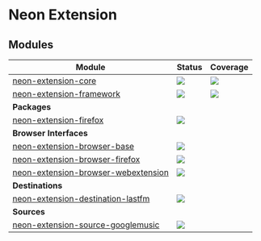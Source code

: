 # Neon Extension

## Modules

| Module                                                                                              | Status                                                                                                                                              | Coverage                                                                                                                                             |
|-----------------------------------------------------------------------------------------------------|-----------------------------------------------------------------------------------------------------------------------------------------------------|------------------------------------------------------------------------------------------------------------------------------------------------------|
| [neon-extension-core](https://github.com/NeApp/neon-extension-core)                                 | [![](https://img.shields.io/travis/NeApp/neon-extension-core.svg)](https://travis-ci.org/NeApp/neon-extension-core)                                 | [![](https://img.shields.io/coveralls/github/NeApp/neon-extension-core/master.svg)](https://coveralls.io/github/NeApp/neon-extension-core)           |
| [neon-extension-framework](https://github.com/NeApp/neon-extension-framework)                       | [![](https://img.shields.io/travis/NeApp/neon-extension-framework.svg)](https://travis-ci.org/NeApp/neon-extension-framework)                       | [![](https://img.shields.io/coveralls/github/NeApp/neon-extension-framework/master.svg)](https://coveralls.io/github/NeApp/neon-extension-framework) |
| **Packages**                                                                                        |                                                                                                                                                     |  |
| [neon-extension-firefox](https://github.com/NeApp/neon-extension-firefox)                           | [![](https://img.shields.io/travis/NeApp/neon-extension-firefox.svg)](https://travis-ci.org/NeApp/neon-extension-firefox)                           |  |
| **Browser Interfaces**                                                                              |                                                                                                                                                     |  |
| [neon-extension-browser-base](https://github.com/NeApp/neon-extension-browser-base)                 | [![](https://img.shields.io/travis/NeApp/neon-extension-browser-base.svg)](https://travis-ci.org/NeApp/neon-extension-browser-base)                 |  |
| [neon-extension-browser-firefox](https://github.com/NeApp/neon-extension-browser-firefox)           | [![](https://img.shields.io/travis/NeApp/neon-extension-browser-firefox.svg)](https://travis-ci.org/NeApp/neon-extension-browser-firefox)           |  |
| [neon-extension-browser-webextension](https://github.com/NeApp/neon-extension-browser-webextension) | [![](https://img.shields.io/travis/NeApp/neon-extension-browser-webextension.svg)](https://travis-ci.org/NeApp/neon-extension-browser-webextension) |  |
| **Destinations**                                                                                    |                                                                                                                                                     |  |
| [neon-extension-destination-lastfm](https://github.com/NeApp/neon-extension-destination-lastfm)     | [![](https://img.shields.io/travis/NeApp/neon-extension-destination-lastfm.svg)](https://travis-ci.org/NeApp/neon-extension-destination-lastfm)     |  |
| **Sources**                                                                                         |                                                                                                                                                     |  |
| [neon-extension-source-googlemusic](https://github.com/NeApp/neon-extension-source-googlemusic)     | [![](https://img.shields.io/travis/NeApp/neon-extension-source-googlemusic.svg)](https://travis-ci.org/NeApp/neon-extension-source-googlemusic)     |  |
